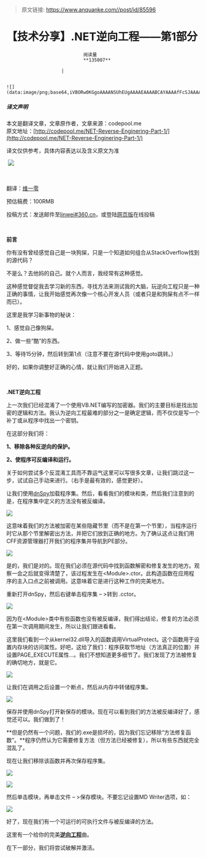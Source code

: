 > 原文链接: https://www.anquanke.com//post/id/85596 


# 【技术分享】.NET逆向工程——第1部分


                                阅读量   
                                **135007**
                            
                        |
                        
                                                                                                                                    ![](data:image/png;base64,iVBORw0KGgoAAAANSUhEUgAAAAEAAAABCAYAAAAfFcSJAAAAAXNSR0IArs4c6QAAAARnQU1BAACxjwv8YQUAAAAJcEhZcwAADsQAAA7EAZUrDhsAAAANSURBVBhXYzh8+PB/AAffA0nNPuCLAAAAAElFTkSuQmCC)
                                                                                            



##### 译文声明

本文是翻译文章，文章原作者，文章来源：codepool.me
                                <br>原文地址：[http://codepool.me/NET-Reverse-Enginering-Part-1/](http://codepool.me/NET-Reverse-Enginering-Part-1/)

译文仅供参考，具体内容表达以及含义原文为准

 [![](https://p4.ssl.qhimg.com/t012af42ef1ef50e73a.jpg)](https://p4.ssl.qhimg.com/t012af42ef1ef50e73a.jpg)

<br>

翻译：[维一零](http://bobao.360.cn/member/contribute?uid=32687245)

预估稿费：100RMB

投稿方式：发送邮件至[linwei#360.cn](mailto:linwei@360.cn)，或登陆[网页版](http://bobao.360.cn/contribute/index)在线投稿

<br>

**前言**

你有没有曾经感觉自己是一块狗屎，只是一个知道如何组合从StackOverflow找到的源代码？

不是么？去他妈的自己。就个人而言，我经常有这种感觉。

这种感觉督促我去学习新的东西，寻找方法来测试我的大脑，玩逆向工程只是一种正确的事情，让我开始感觉再次像一个核心开发人员（或者只是和狗屎有点不一样而已）。

这里是我学习新事物的秘诀：

1、感觉自己像狗屎。

2、做一些“酷”的东西。

3、等待15分钟，然后转到第1点（注意不要在源代码中使用goto跳转。）

好的，如果你调整好正确的心情，就让我们开始进入正题。

<br>

**.NET逆向工程**

上一次我们已经混淆了一个使用VB.NET编写的加密器。我们的主要目标是找出加密的逻辑和方法。我认为逆向工程最难的部分之一是确定逻辑，而不仅仅是写一个补丁或从程序中找出一个密钥。

在这部分我们将：

**1、移除各种反逆向的保护。**

**2、使程序可反编译和运行。**

关于如何尝试多个反混淆工具而不靠运气这里可以写很多文章，让我们跳过这一步，试试自己手动来进行。（右手是最有效的，感觉更好）。

让我们使用[dnSpy](https://github.com/0xd4d/dnSpy)加载程序集。然后，看看我们的模块和类，然后我们注意到的是，在程序集中定义的方法没有被反编译。

[![](https://p2.ssl.qhimg.com/t010b3a039ae871532b.png)](https://p2.ssl.qhimg.com/t010b3a039ae871532b.png)

这意味着我们的方法被加密在某些隐藏节里（而不是在第一个节里），当程序运行时它从那个节里解密出方法，并把它们放到正确的地方。为了确认这点让我们用CFF资源管理器打开我们的程序集并导航到PE部分。

[![](https://p2.ssl.qhimg.com/t01015ad5dcbaa07b8f.png)](https://p2.ssl.qhimg.com/t01015ad5dcbaa07b8f.png)

是的，我们是对的。现在我们必须在源代码中找到函数解密和修复发生的地方。观察一会之后就变得清楚了，该过程发生在&lt;Module&gt;.ctor。此构造函数在应用程序的主入口点之前被调用。这意味着它是进行这种工作的完美地方。

重新打开dnSpy，然后右键单击程序集 – &gt;转到 .cctor。

[![](https://p1.ssl.qhimg.com/t018cbe5f3c4da59426.png)](https://p1.ssl.qhimg.com/t018cbe5f3c4da59426.png)

因为在&lt;Module&gt;类中有些函数也没有被反编译，我们得出结论，修复的方法必须在第一次调用期间发生，所以让我们跟进看看。

这里我们看到一个从kernel32.dll导入的函数调用VirtualProtect。这个函数用于设置内存块的访问属性。好吧，这给了我们：程序获取节地址（方法真正的位置）并设置PAGE_EXECUTE属性…。我们不想知道更多细节了。我们发现了方法被修复的确切地方，就是它。

[![](https://p4.ssl.qhimg.com/t0112e01e322105d0d3.png)](https://p4.ssl.qhimg.com/t0112e01e322105d0d3.png)

让我们在调用之后设置一个断点，然后从内存中转储程序集。

[![](https://p3.ssl.qhimg.com/t016eadf9a65c7de1ed.png)](https://p3.ssl.qhimg.com/t016eadf9a65c7de1ed.png)

保存并使用dnSpy打开新保存的模块。现在可以看到我们的方法被反编译好了，感觉还可以。我们做到了！

**但是仍然有一个问题，我们的.exe是损坏的，因为我们忘记移除“方法修复函数”。**程序仍然认为它需要修复方法（但方法已经被修复），所以有些东西就完全混乱了。

现在让我们移除该函数并再次保存程序集。

[![](https://p2.ssl.qhimg.com/t0157217c094abfe239.png)](https://p2.ssl.qhimg.com/t0157217c094abfe239.png)

[![](https://p2.ssl.qhimg.com/t0174406f71196bc46d.png)](https://p2.ssl.qhimg.com/t0174406f71196bc46d.png)

然后单击模块，再单击文件 – &gt;保存模块。不要忘记设置MD Writer选项，如：

[![](https://p3.ssl.qhimg.com/t0197c0ff9b0750634c.png)](https://p3.ssl.qhimg.com/t0197c0ff9b0750634c.png)

好了，现在我们有一个可运行的可执行文件与被反编译的方法。

这里有一个给你的完美[**逆向工程**](https://www.youtube.com/watch?v=Itt1nn9aWz0)曲。

在下一部分，我们将尝试破解并激活。

 
